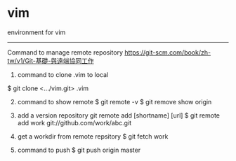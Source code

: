# vim
environment for vim


---------------------------------
Command to manage remote repository
https://git-scm.com/book/zh-tw/v1/Git-基礎-與遠端協同工作

1. command to clone .vim to local

$ git clone <.../vim.git> .vim

2. command to show remote
$ git remote -v
$ git remove show origin

3. add a version repository 
git remote add [shortname] [url]
$ git remote add work git://github.com/work/abc.git

4. get a workdir from remote repsitory
$ git fetch work

5. command to push 
$ git push origin master

